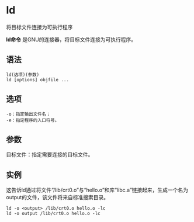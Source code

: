 ld
===

将目标文件连接为可执行程序


**ld命令** 是GNU的连接器，将目标文件连接为可执行程序。

##  语法 

```
ld(选项)(参数)
ld [options] objfile ...
```

##  选项 

```
-o：指定输出文件名；
-e：指定程序的入口符号。
```

##  参数 

目标文件：指定需要连接的目标文件。

## 实例

这告诉ld通过将文件“/lib/crt0.o”与“hello.o”和库“libc.a”链接起来，生成一个名为output的文件，该文件将来自标准搜索目录。

```
ld -o <output> /lib/crt0.o hello.o -lc
ld -o output /lib/crt0.o hello.o -lc
```



